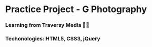 # Practice Project - G Photography
### Learning from Traversy Media 👍🏼
### Techonologies: HTML5, CSS3, jQuery
